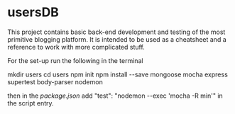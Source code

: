 # usersDB

This project contains basic back-end development and testing of the most primitive blogging platform. It is intended to be used as a cheatsheet and a reference to work with more complicated stuff.


For the set-up run the following in the terminal

mkdir users
cd users
npm init
npm install --save mongoose mocha express supertest body-parser nodemon


then in the *package.json* add "test": "nodemon --exec 'mocha -R min'" in the script entry.


























